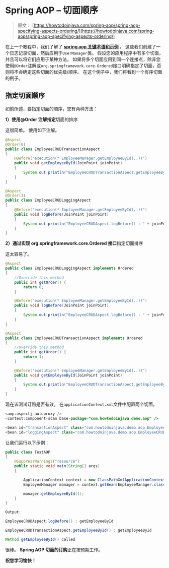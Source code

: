 # Spring AOP – 切面顺序

> 原文： [https://howtodoinjava.com/spring-aop/spring-aop-specifying-aspects-ordering/](https://howtodoinjava.com/spring-aop/spring-aop-specifying-aspects-ordering/)

在上一个教程中，我们了解了 [**spring aop 关键术语和示例**](//howtodoinjava.com/spring/spring-aop/spring-aop-aspectj-example-tutorial-using-annotation-config/) 。 这些我们创建了一个日志记录切面，然后应用于`UserManager`类。 假设您的应用程序中有多个切面，并且可以将它们应用于某种方法。 如果将多个切面应用到同一个连接点，除非您使用`@Order`注解或`org.springframework.core.Ordered`接口明确指定了切面，否则将不会确定这些切面的优先级/顺序。 在这个例子中，我们将看到一个有序切面的例子。

## 指定切面顺序

如前所述，要指定切面的顺序，您有两种方法：

**1）使用@Order 注解指定**切面的排序

这很简单。 使用如下注解。

```java
@Aspect
@Order(0)
public class EmployeeCRUDTransactionAspect
{
	@Before("execution(* EmployeeManager.getEmployeeById(..))")
	public void getEmployeeById(JoinPoint joinPoint) 
	{
		System.out.println("EmployeeCRUDTransactionAspect.getEmployeeById() : " + joinPoint.getSignature().getName());
	}
}

@Aspect
@Order(1)
public class EmployeeCRUDLoggingAspect 
{
	@Before("execution(* EmployeeManager.getEmployeeById(..))")
	public void logBefore(JoinPoint joinPoint) 
	{
		System.out.println("EmployeeCRUDAspect.logBefore() : " + joinPoint.getSignature().getName());
	}
}

```

**2）通过实现 org.springframework.core.Ordered 接口**指定切面排序

这太容易了。

```java
@Aspect
public class EmployeeCRUDLoggingAspect implements Ordered 
{
	//Override this method
	public int getOrder() {
		return 0;
	}

	@Before("execution(* EmployeeManager.getEmployeeById(..))")
	public void logBefore(JoinPoint joinPoint) 
	{
		System.out.println("EmployeeCRUDAspect.logBefore() : " + joinPoint.getSignature().getName());
	}
}

@Aspect
public class EmployeeCRUDTransactionAspect implements Ordered 
{
	//Override this method
	public int getOrder() {
		return 1;
	}

	@Before("execution(* EmployeeManager.getEmployeeById(..))")
	public void getEmployeeById(JoinPoint joinPoint) 
	{
		System.out.println("EmployeeCRUDTransactionAspect.getEmployeeById() : " + joinPoint.getSignature().getName());
	}
}

```

现在该测试订购是否有效。 在`applicationContext.xml`文件中配置两个切面。

```java
<aop:aspectj-autoproxy />
<context:component-scan base-package="com.howtodoinjava.demo.aop" />

<bean id="transactionAspect" class="com.howtodoinjava.demo.aop.EmployeeCRUDTransactionAspect" />
<bean id="loggingAspect" class="com.howtodoinjava.demo.aop.EmployeeCRUDLoggingAspect" />

```

让我们运行以下示例：

```java
public class TestAOP
{
	@SuppressWarnings("resource")
	public static void main(String[] args) 
	{

		ApplicationContext context = new ClassPathXmlApplicationContext("com/howtodoinjava/demo/aop/applicationContext.xml");
		EmployeeManager manager = context.getBean(EmployeeManager.class);

		manager.getEmployeeById(1);
	}
}

Output:

EmployeeCRUDAspect.logBefore() : getEmployeeById

EmployeeCRUDTransactionAspect.getEmployeeById() : getEmployeeById

Method getEmployeeById() called

```

很棒。 **Spring AOP 切面的订购**正在按预期工作。

**祝您学习愉快！**